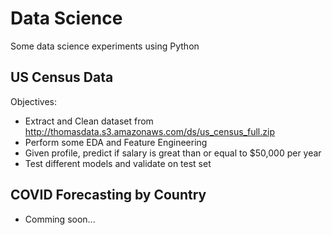 # Data Science
Some data science experiments using Python

## US Census Data

Objectives:
- Extract and Clean dataset from http://thomasdata.s3.amazonaws.com/ds/us_census_full.zip
- Perform some EDA and Feature Engineering
- Given profile, predict if salary is great than or equal to $50,000 per year
- Test different models and validate on test set

## COVID Forecasting by Country

- Comming soon...
